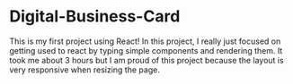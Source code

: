 # Digital-Business-Card

This is my first project using React!
In this project, I really just focused on getting used to react by typing simple components and rendering them. 
It took me about 3 hours but I am proud of this project because the layout is very responsive when resizing the page. 

